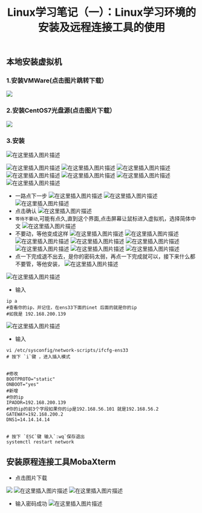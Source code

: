 ﻿---
title: Linux学习笔记（一）：Linux学习环境的安装及远程连接工具的使用
index: false
icon: laptop-code
category:
  - Linux
  - 学习笔记
---

## 本地安装虚拟机
### 1.安装VMWare(点击图片跳转下载）
<a href="https://www.vmware.com/products/desktop-hypervisor/workstation-and-fusion"><img src="https://i-blog.csdnimg.cn/direct/6ca11a67a9a042e5a913948249bef72b.png#pic_center"></a> 

### 2.安装CentOS7光盘源(点击图片下载）
<a href="https://mirrors.aliyun.com/centos/7/isos/x86_64/"><img src=https://i-blog.csdnimg.cn/direct/06779940adab4f6b8d0759a6aa0f310d.png#pic_center></a>

### 3.安装
![在这里插入图片描述](https://i-blog.csdnimg.cn/direct/e58055c73be74ea5a4f2670779008a81.png)

![在这里插入图片描述](https://i-blog.csdnimg.cn/direct/2dc455b5e06c4721b8ab1613f70a8abb.png)
![在这里插入图片描述](https://i-blog.csdnimg.cn/direct/f9a4322486b940d38a0b419c5055a5ff.png)
![在这里插入图片描述](https://i-blog.csdnimg.cn/direct/b3900d9da7494543bb1df8108abf5ad4.png)
![在这里插入图片描述](https://i-blog.csdnimg.cn/direct/660ddb0a3fac4301b0d1faa6c325cafb.png)
![在这里插入图片描述](https://i-blog.csdnimg.cn/direct/f8738085e00b47a399d5e7987a831a73.png)
![在这里插入图片描述](https://i-blog.csdnimg.cn/direct/869266438ba940dca48f94e939d6f628.png)
![在这里插入图片描述](https://i-blog.csdnimg.cn/direct/ea0397047e7e4778a9dce6590e31444d.png)
- 一路点下一步
![在这里插入图片描述](https://i-blog.csdnimg.cn/direct/af5c1373e52d412ebb5164ebbe1a8cf0.png)
![在这里插入图片描述](https://i-blog.csdnimg.cn/direct/f444b42a24a54629bf189e2777633feb.png)
![在这里插入图片描述](https://i-blog.csdnimg.cn/direct/fae3fcea8ae2442480ddce0827b18cd2.png)
- 点击确认
![在这里插入图片描述](https://i-blog.csdnimg.cn/direct/b4c9d1e69e5445ceb445b7e0afc77831.png)
- `等待不要动`,可能有点久,直到这个界面,点击屏幕让鼠标进入虚拟机，选择简体中文
![在这里插入图片描述](https://i-blog.csdnimg.cn/direct/b03cd83091fb48ad9674615af006f3c1.png)
- 不要动，等他变成这样
![在这里插入图片描述](https://i-blog.csdnimg.cn/direct/f714622ce2484301930118d4f677091e.png)
![在这里插入图片描述](https://i-blog.csdnimg.cn/direct/428795dd14824eea8cc02849c3d59ca0.png)
![在这里插入图片描述](https://i-blog.csdnimg.cn/direct/99ba83ef5a93495fb0a212a403fc418c.png)
![在这里插入图片描述](https://i-blog.csdnimg.cn/direct/1945b91d085347c28cbc4c08a12422d6.png)
![在这里插入图片描述](https://i-blog.csdnimg.cn/direct/c2a9249f3b81429c9ff3d596d17c7941.png)
![在这里插入图片描述](https://i-blog.csdnimg.cn/direct/c71af50768f44870bc89ca0979b4bfea.png)
![在这里插入图片描述](https://i-blog.csdnimg.cn/direct/45806e097a6c47e38929827301caba27.png)
![在这里插入图片描述](https://i-blog.csdnimg.cn/direct/2a6f3a101abc404e93dba75e9fe112f0.png)
- 点一下完成退不出去，是你的密码太弱，再点一下完成就可以，接下来什么都不要管，等他安装，
![在这里插入图片描述](https://i-blog.csdnimg.cn/direct/84dbc04b1952412b96c2fbdf58b4adcf.png)

![在这里插入图片描述](https://i-blog.csdnimg.cn/direct/07a9263d37844c4e8eb63ebcdf07c5ab.png)


- 输入
```shell
ip a
#查看你的ip，并记住，在ens33下面的inet 后面的就是你的ip
#如我是 192.168.200.139
```
![在这里插入图片描述](https://i-blog.csdnimg.cn/direct/e01078ca0e574076a823c47d031b8552.png)

- 输入
```shell
vi /etc/sysconfig/network-scripts/ifcfg-ens33
# 按下 `i`键 ，进入插入模式


#修改
BOOTPROTO="static"
ONBOOT="yes"
#新增
#你的ip
IPADDR=192.168.200.139 
#你的ip的前3个字段如果你的ip是192.168.56.101 就是192.168.56.2
GATEWAY=192.168.200.2 
DNS1=14.14.14.14


# 按下 `ESC`键 输入`:wq`保存退出
systemctl restart network
```

## 安装原程连接工具MobaXterm
- 点击图片下载

<a href="https://mobaxterm.mobatek.net/download.html"><img src="https://i-blog.csdnimg.cn/direct/f0c332267a51407f85c4e5b824b3dd07.png#pic_center"></a>
![在这里插入图片描述](https://i-blog.csdnimg.cn/direct/0a680fd25a11465a934b6a54fa09c1d3.png)
![在这里插入图片描述](https://i-blog.csdnimg.cn/direct/b62fd88afb5d41c08f26c970bcdc7fef.png)
- 输入密码成功
![在这里插入图片描述](https://i-blog.csdnimg.cn/direct/f8b1253a735e45009fddba30d1b3b266.png)


